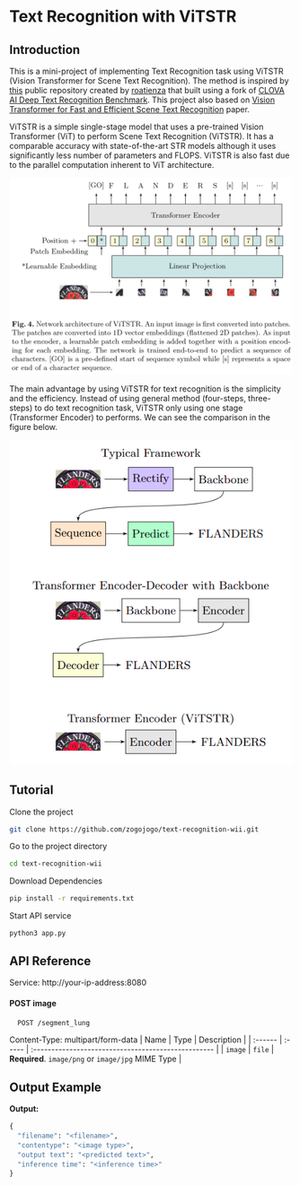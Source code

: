 # Text Recognition with ViTSTR

## Introduction
This is a mini-project of implementing Text Recognition task using ViTSTR (Vision Transformer for Scene Text Recognition). The method is inspired by [this](https://github.com/roatienza/deep-text-recognition-benchmark/blob/master/infer.py) public repository created by [roatienza](https://github.com/roatienza) that built using a fork of [CLOVA AI Deep Text Recognition Benchmark](https://github.com/clovaai/deep-text-recognition-benchmark). This project also based on [Vision Transformer for Fast and Efficient Scene Text Recognition](https://arxiv.org/abs/2105.08582) paper.

ViTSTR is a simple single-stage model that uses a pre-trained Vision Transformer (ViT) to perform Scene Text Recognition (ViTSTR). It has a comparable accuracy with state-of-the-art STR models although it uses significantly less number of parameters and FLOPS. ViTSTR is also fast due to the parallel computation inherent to ViT architecture.

![VitSTR Architecture](./assets/vitstr_model.png)

The main advantage by using ViTSTR for text recognition is the simplicity and the efficiency. Instead of using general method (four-steps, three-steps) to do text recognition task, ViTSTR only using one stage (Transformer Encoder) to performs. We can see the comparison in the figure below.

![STR design patterns](./assets/virstr_2.png)

## Tutorial

Clone the project

```bash
git clone https://github.com/zogojogo/text-recognition-wii.git
```

Go to the project directory

```bash
cd text-recognition-wii
```

Download Dependencies
```bash
pip install -r requirements.txt
```

Start API service

```
python3 app.py
```
  
## API Reference

Service: http://your-ip-address:8080

#### POST image

```http
  POST /segment_lung
```
Content-Type: multipart/form-data
| Name    | Type   | Description                                         |
| :------ | :----- | :-------------------------------------------------- |
| `image` | `file` | **Required**. `image/png` or `image/jpg` MIME Type |

## Output Example

**Output:**<br>
```python
{
  "filename": "<filename>",
  "contentype": "<image type>",
  "output text": "<predicted text>",
  "inference time": "<inference time>"
}
```